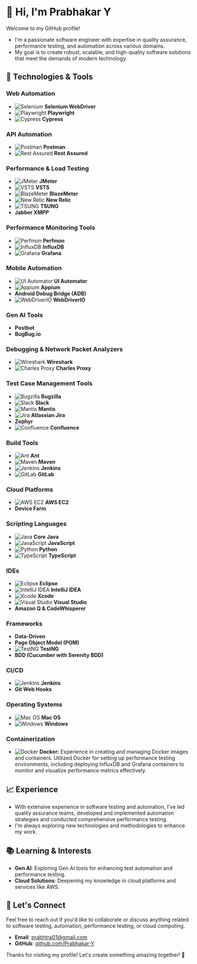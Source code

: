 # 👋 Hi, I'm Prabhakar Y

Welcome to my GitHub profile!
- I'm a passionate software engineer with expertise in quality assurance, performance testing, and automation across various domains. 
- My goal is to create robust, scalable, and high-quality software solutions that meet the demands of modern technology.

## 🔧 Technologies & Tools

### Web Automation
- ![Selenium](https://img.shields.io/badge/-Selenium-43B02A?logo=selenium&logoColor=white) **Selenium WebDriver**
- ![Playwright](https://img.shields.io/badge/-Playwright-2CA5E0?logo=playwright&logoColor=white) **Playwright**
- ![Cypress](https://img.shields.io/badge/-Cypress-17202C?logo=cypress&logoColor=white) **Cypress**

### API Automation
- ![Postman](https://img.shields.io/badge/-Postman-FF6C37?logo=postman&logoColor=white) **Postman**
- ![Rest Assured](https://img.shields.io/badge/-Rest%20Assured-5F83A2?logo=java&logoColor=white) **Rest Assured**


### Performance & Load Testing
- ![JMeter](https://img.shields.io/badge/-JMeter-D22128?logo=apache-jmeter&logoColor=white) **JMeter**
- ![VSTS](https://img.shields.io/badge/-VSTS-007ACC?logo=visual-studio&logoColor=white) **VSTS**
- ![BlazeMeter](https://img.shields.io/badge/-BlazeMeter-00B3E6?logo=blazemeter&logoColor=white) **BlazeMeter**
- ![New Relic](https://img.shields.io/badge/-New%20Relic-008C99?logo=new-relic&logoColor=white) **New Relic**
- ![TSUNG](https://img.shields.io/badge/-TSUNG-FF5733?logo=linux&logoColor=white) **TSUNG**
- **Jabber XMPP**

### Performance Monitoring Tools
- ![Perfmon](https://img.shields.io/badge/-Perfmon-008000?logo=windows&logoColor=white) **Perfmon**
- ![InfluxDB](https://img.shields.io/badge/-InfluxDB-22ADF6?logo=influxdb&logoColor=white) **InfluxDB**
- ![Grafana](https://img.shields.io/badge/-Grafana-F46800?logo=grafana&logoColor=white) **Grafana**

### Mobile Automation
- ![UI Automator](https://img.shields.io/badge/-UI%20Automator-3DDC84?logo=android&logoColor=white) **UI Automator**
- ![Appium](https://img.shields.io/badge/-Appium-472D5B?logo=appium&logoColor=white) **Appium**
- **Android Debug Bridge (ADB)**
- ![WebDriverIO](https://img.shields.io/badge/-WebDriverIO-EA5906?logo=webdriverio&logoColor=white) **WebDriverIO**

### Gen AI Tools
- **Postbot**
- **BugBug.io**

### Debugging & Network Packet Analyzers
- ![Wireshark](https://img.shields.io/badge/-Wireshark-1679A7?logo=wireshark&logoColor=white) **Wireshark**
- ![Charles Proxy](https://img.shields.io/badge/-Charles%20Proxy-FF681F?logo=apple&logoColor=white) **Charles Proxy**

### Test Case Management Tools
- ![Bugzilla](https://img.shields.io/badge/-Bugzilla-CC0000?logo=bugzilla&logoColor=white) **Bugzilla**
- ![Slack](https://img.shields.io/badge/-Slack-4A154B?logo=slack&logoColor=white) **Slack**
- ![Mantis](https://img.shields.io/badge/-Mantis-00B000?logo=mantis&logoColor=white) **Mantis**
- ![Jira](https://img.shields.io/badge/-Jira-0052CC?logo=jira&logoColor=white) **Atlassian Jira**
- **Zephyr**
- ![Confluence](https://img.shields.io/badge/-Confluence-172B4D?logo=confluence&logoColor=white) **Confluence**

### Build Tools
- ![Ant](https://img.shields.io/badge/-Ant-A81C7D?logo=apache-ant&logoColor=white) **Ant**
- ![Maven](https://img.shields.io/badge/-Maven-C71A36?logo=apache-maven&logoColor=white) **Maven**
- ![Jenkins](https://img.shields.io/badge/-Jenkins-D24939?logo=jenkins&logoColor=white) **Jenkins**
- ![GitLab](https://img.shields.io/badge/-GitLab-FC6D26?logo=gitlab&logoColor=white) **GitLab**

### Cloud Platforms
- ![AWS EC2](https://img.shields.io/badge/-AWS%20EC2-FF9900?logo=amazon-aws&logoColor=white) **AWS EC2**
- **Device Farm**

### Scripting Languages
- ![Java](https://img.shields.io/badge/-Java-007396?logo=java&logoColor=white) **Core Java**
- ![JavaScript](https://img.shields.io/badge/-JavaScript-F7DF1E?logo=javascript&logoColor=black) **JavaScript**
- ![Python](https://img.shields.io/badge/-Python-3776AB?logo=python&logoColor=white) **Python**
- ![TypeScript](https://img.shields.io/badge/-TypeScript-007ACC?logo=typescript&logoColor=white) **TypeScript**

### IDEs
- ![Eclipse](https://img.shields.io/badge/-Eclipse-2C2255?logo=eclipse-ide&logoColor=white) **Eclipse**
- ![IntelliJ IDEA](https://img.shields.io/badge/-IntelliJ%20IDEA-000000?logo=intellij-idea&logoColor=white) **IntelliJ IDEA**
- ![Xcode](https://img.shields.io/badge/-Xcode-1575F9?logo=xcode&logoColor=white) **Xcode**
- ![Visual Studio](https://img.shields.io/badge/-Visual%20Studio-5C2D91?logo=visual-studio&logoColor=white) **Visual Studio**
- **Amazon Q & CodeWhisperer**

### Frameworks
- **Data-Driven**
- **Page Object Model (POM)**
- ![TestNG](https://img.shields.io/badge/-TestNG-FF9E0F?logo=java&logoColor=white) **TestNG**
- **BDD (Cucumber with Serenity BDD)**

### CI/CD
- ![Jenkins](https://img.shields.io/badge/-Jenkins-D24939?logo=jenkins&logoColor=white) **Jenkins**
- **Git Web Hooks**

### Operating Systems
- ![Mac OS](https://img.shields.io/badge/-Mac%20OS-000000?logo=apple&logoColor=white) **Mac OS**
- ![Windows](https://img.shields.io/badge/-Windows-0078D6?logo=windows&logoColor=white) **Windows**

### Containerization
- ![Docker](https://img.shields.io/badge/-Docker-2496ED?logo=docker&logoColor=white) **Docker:** Experience in creating and managing Docker images and containers. Utilized Docker for setting up performance testing environments, including deploying InfluxDB and Grafana containers to monitor and visualize performance metrics effectively.

## 📈 Experience

- With extensive experience in software testing and automation, I've led quality assurance teams, developed and implemented automation strategies and conducted comprehensive performance testing.
- I'm always exploring new technologies and methodologies to enhance my work.

## 📚 Learning & Interests

- **Gen AI**: Exploring Gen AI tools for enhancing test automation and performance testing.
- **Cloud Solutions**: Deepening my knowledge in cloud platforms and services like AWS.

## 💬 Let's Connect

Feel free to reach out if you'd like to collaborate or discuss anything related to software testing, automation, performance testing, or cloud computing.

- **Email**: prabhtra01@gmail.com
- **GitHub**: [github.com/Prabhakar-Y](https://github.com/Prabhakar-Y)

Thanks for visiting my profile! Let's create something amazing together! 🚀
